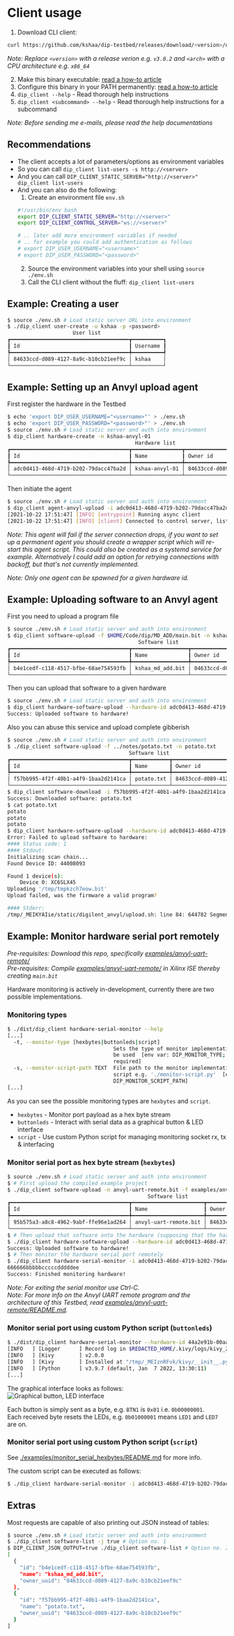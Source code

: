 # Client usage
  
1) Download CLI client:  
```bash
curl https://github.com/kshaa/dip-testbed/releases/download/<version>/dip_client_<arch> -L -o dip_client
```
_Note: Replace `<version>` with a release verion e.g. `v3.0.2` and `<arch>` with a CPU architecture e.g. `x86_64`_  
  
2) Make this binary executable: [read a how-to article](https://lmgtfy.app/?q=linux+make+binary+executable)  
3) Configure this binary in your PATH permanently: [read a how-to article](https://lmgtfy.app/?q=ubuntu+add+binary+to+path+permanently)  
4) `dip_client --help` - Read thorough help instructions  
5) `dip_client <subcommand> --help` - Read thorough help instructions for a subcommand  
  
_Note: Before sending me e-mails, please read the help documentations_  

## Recommendations
- The client accepts a lot of parameters/options as environment variables
- So you can call `dip_client list-users -s http://<server>`
- And you can call `DIP_CLIENT_STATIC_SERVER="http://<server>" dip_client list-users`
- And you can also do the following:
    1) Create an environment file `env.sh`
    ```bash
    #!/usr/bin/env bash
    export DIP_CLIENT_STATIC_SERVER="http://<server>"
    export DIP_CLIENT_CONTROL_SERVER="ws://<server>"

    # .. later add more environment variables if needed
    # .. for example you could add authentication as follows
    # export DIP_USER_USERNAME="<username>" 
    # export DIP_USER_PASSWORD="<password>" 
    ```
    2) Source the environment variables into your shell using `source ./env.sh`  
    3) Call the CLI client without the fluff: `dip_client list-users`  

## Example: Creating a user
```bash
$ source ./env.sh # Load static server URL into environment
$ ./dip_client user-create -u kshaa -p <password>
                     User list                     
┏━━━━━━━━━━━━━━━━━━━━━━━━━━━━━━━━━━━━━━┳━━━━━━━━━━┓
┃ Id                                   ┃ Username ┃
┡━━━━━━━━━━━━━━━━━━━━━━━━━━━━━━━━━━━━━━╇━━━━━━━━━━┩
│ 84633ccd-d089-4127-8a9c-b10cb21eef9c │ kshaa    │
└──────────────────────────────────────┴──────────┘
```

## Example: Setting up an Anvyl upload agent
First register the hardware in the Testbed  
```bash
$ echo 'export DIP_USER_USERNAME="<username>"' > ./env.sh
$ echo 'export DIP_USER_PASSWORD="<password>"' > ./env.sh
$ source ./env.sh # Load static server and auth into environment
$ dip_client hardware-create -n kshaa-anvyl-01
                                         Hardware list                                          
┏━━━━━━━━━━━━━━━━━━━━━━━━━━━━━━━━━━━━━━┳━━━━━━━━━━━━━━━━┳━━━━━━━━━━━━━━━━━━━━━━━━━━━━━━━━━━━━━━┓
┃ Id                                   ┃ Name           ┃ Owner id                             ┃
┡━━━━━━━━━━━━━━━━━━━━━━━━━━━━━━━━━━━━━━╇━━━━━━━━━━━━━━━━╇━━━━━━━━━━━━━━━━━━━━━━━━━━━━━━━━━━━━━━┩
│ adc0d413-468d-4719-b202-79dacc47ba2d │ kshaa-anvyl-01 │ 84633ccd-d089-4127-8a9c-b10cb21eef9c │
└──────────────────────────────────────┴────────────────┴──────────────────────────────────────┘
```

Then initiate the agent
```bash
$ source ./env.sh # Load static server and auth into environment
$ dip_client agent-anvyl-upload -i adc0d413-468d-4719-b202-79dacc47ba2d -d Anvyl -s 0
[2021-10-22 17:51:47] [INFO] [entrypoint] Running async client
[2021-10-22 17:51:47] [INFO] [client] Connected to control server, listening for commands, running start hook
```

_Note: This agent will fail if the server connection drops, if you want to set up a permanent agent
you should create a wrapper script which will re-start this agent script. This could also be created as
a systemd service for example. Alternatively I could add an option for retrying connections with backoff,
but that's not currently implemented._  
  
_Note: Only one agent can be spawned for a given hardware id._  
  
## Example: Uploading software to an Anvyl agent
First you need to upload a program file  
```bash
$ source ./env.sh # Load static server and auth into environment
$ dip_client software-upload -f $HOME/Code/dip/MD_ADD/main.bit -n kshaa_md_add.bit
                                          Software list                                           
┏━━━━━━━━━━━━━━━━━━━━━━━━━━━━━━━━━━━━━━┳━━━━━━━━━━━━━━━━━━┳━━━━━━━━━━━━━━━━━━━━━━━━━━━━━━━━━━━━━━┓
┃ Id                                   ┃ Name             ┃ Owner id                             ┃
┡━━━━━━━━━━━━━━━━━━━━━━━━━━━━━━━━━━━━━━╇━━━━━━━━━━━━━━━━━━╇━━━━━━━━━━━━━━━━━━━━━━━━━━━━━━━━━━━━━━┩
│ b4e1cedf-c118-4517-bfbe-68ae754593fb │ kshaa_md_add.bit │ 84633ccd-d089-4127-8a9c-b10cb21eef9c │
└──────────────────────────────────────┴──────────────────┴──────────────────────────────────────┘
```

Then you can upload that software to a given hardware  
```bash
$ source ./env.sh # Load static server and auth into environment
$ dip_client hardware-software-upload --hardware-id adc0d413-468d-4719-b202-79dacc47ba2d --software-id b4e1cedf-c118-4517-bfbe-68ae754593fb
Success: Uploaded software to hardware!
```

Also you can abuse this service and upload complete gibberish  
```bash
$ source ./env.sh # Load static server and auth into environment
$ ./dip_client software-upload -f ../notes/potato.txt -n potato.txt
                                       Software list                                        
┏━━━━━━━━━━━━━━━━━━━━━━━━━━━━━━━━━━━━━━┳━━━━━━━━━━━━┳━━━━━━━━━━━━━━━━━━━━━━━━━━━━━━━━━━━━━━┓
┃ Id                                   ┃ Name       ┃ Owner id                             ┃
┡━━━━━━━━━━━━━━━━━━━━━━━━━━━━━━━━━━━━━━╇━━━━━━━━━━━━╇━━━━━━━━━━━━━━━━━━━━━━━━━━━━━━━━━━━━━━┩
│ f57bb995-4f2f-40b1-a4f9-1baa2d2141ca │ potato.txt │ 84633ccd-d089-4127-8a9c-b10cb21eef9c │
└──────────────────────────────────────┴────────────┴──────────────────────────────────────┘
$ dip_client software-download -i f57bb995-4f2f-40b1-a4f9-1baa2d2141ca -f potato.txt
Success: Downloaded software: potato.txt
$ cat potato.txt 
potato
potato
potato
$ dip_client hardware-software-upload --hardware-id adc0d413-468d-4719-b202-79dacc47ba2d --software-id f57bb995-4f2f-40b1-a4f9-1baa2d2141ca
Error: Failed to upload software to hardware:
#### Status code: 1
#### Stdout:
Initializing scan chain...
Found Device ID: 44008093

Found 1 device(s):
    Device 0: XC6SLX45
Uploading '/tmp/tmpkzch7eow.bit'
Upload failed, was the firmware a valid program?

#### Stderr:
/tmp/_MEIKYAIie/static/digilent_anvyl/upload.sh: line 84: 644782 Segmentation fault      (core dumped) djtgcfg prog -d "${device}" -i ${scanchainindex} -f "${firmwarehextmp}"
```

## Example: Monitor hardware serial port remotely
_Pre-requisites: Download this repo, specifically [examples/anvyl-uart-remote/](./examples/anvyl-uart-remote/)_  
_Pre-requisites: Compile [examples/anvyl-uart-remote/](./examples/anvyl-uart-remote/) in Xilinx ISE thereby creating `main.bit`_  

Hardware monitoring is actively in-development, currently there are two possible implementations.

### Monitoring types
```bash
$ ./dist/dip_client hardware-serial-monitor --help
[...]
  -t, --monitor-type [hexbytes|buttonleds|script]
                                  Sets the type of monitor implementation to
                                  be used  [env var: DIP_MONITOR_TYPE;
                                  required]
  -s, --monitor-script-path TEXT  File path to the monitor implementation
                                  script e.g. './monitor-script.py'  [env var:
                                  DIP_MONITOR_SCRIPT_PATH]
[...]
```
  
As you can see the possible monitoring types are `hexbytes` and `script`.  
- `hexbytes` - Monitor port payload as a hex byte stream  
- `buttonleds` - Interact with serial data as a graphical button & LED interface  
- `script` - Use custom Python script for managing monitoring socket rx, tx & interfacing  

### Monitor serial port as hex byte stream (`hexbytes`)
```bash
$ source ./env.sh # Load static server and auth into environment
$ # First upload the compiled example project
$ ./dip_client software-upload -n anvyl-uart-remote.bit -f examples/anvyl-uart-remote/main.bit
                                             Software list                                             
┏━━━━━━━━━━━━━━━━━━━━━━━━━━━━━━━━━━━━━━┳━━━━━━━━━━━━━━━━━━━━━━━┳━━━━━━━━━━━━━━━━━━━━━━━━━━━━━━━━━━━━━━┓
┃ Id                                   ┃ Name                  ┃ Owner id                             ┃
┡━━━━━━━━━━━━━━━━━━━━━━━━━━━━━━━━━━━━━━╇━━━━━━━━━━━━━━━━━━━━━━━╇━━━━━━━━━━━━━━━━━━━━━━━━━━━━━━━━━━━━━━┩
│ 95b575a3-a8c8-4962-9abf-ffe96e1ad264 │ anvyl-uart-remote.bit │ 84633ccd-d089-4127-8a9c-b10cb21eef9c │
└──────────────────────────────────────┴───────────────────────┴──────────────────────────────────────┘
$ # Then upload that software onto the hardware (supposing that the hardware is online)
$ ./dip_client hardware-software-upload --hardware-id adc0d413-468d-4719-b202-79dacc47ba2d --software-id 95b575a3-a8c8-4962-9abf-ffe96e1ad264
Success: Uploaded software to hardware!
$ # Then monitor the hardware serial port remotely
$ ./dip_client hardware-serial-monitor -i adc0d413-468d-4719-b202-79dacc47ba2d
666666bbbbbcccccdddddee
Success: Finished monitoring hardware!
```

_Note: For exiting the serial monitor use Ctrl-C._  
_Note: For more info on the Anvyl UART remote program and the architecture of this Testbed, read [examples/anvyl-uart-remote/README.md](./examples/anvyl-uart-remote/README.md)._    


### Monitor serial port using custom Python script (`buttonleds`)
```bash
$ ./dist/dip_client hardware-serial-monitor --hardware-id 44a2e91b-00aa-41f6-91b1-3d7b18f5f5fa -t buttonleds
[INFO   ] [Logger      ] Record log in $REDACTED_HOME/.kivy/logs/kivy_22-01-09_22.txt
[INFO   ] [Kivy        ] v2.0.0
[INFO   ] [Kivy        ] Installed at "/tmp/_MEIznRFvk/kivy/__init__.pyc"
[INFO   ] [Python      ] v3.9.7 (default, Jan  7 2022, 13:30:11) 
[...]
```
  
The graphical interface looks as follows:  
![Graphical button, LED interface](./assets/graphical-button-led-interface.png)  

Each button is simply sent as a byte, e.g. `BTN1` is `0x01` i.e. `0b00000001`.  
Each received byte resets the LEDs, e.g. `0b01000001` means `LED1` and `LED7` are on.  

### Monitor serial port using custom Python script (`script`)
See [./examples/monitor_serial_hexbytes/README.md](./examples/monitor_serial_hexbytes/README.md) for more info.  

The custom script can be executed as follows:  
```bash
$ ./dip_client hardware-serial-monitor -i adc0d413-468d-4719-b202-79dacc47ba2d -t script -s ./examples/monitor_serial_hexbytes/monitor.py
```

## Extras
Most requests are capable of also printing out JSON instead of tables:
```bash
$ source ./env.sh # Load static server and auth into environment
$ ./dip_client software-list -j true # Option no. 1
$ DIP_CLIENT_JSON_OUTPUT=true ./dip_client software-list # Option no. 2
[
  {
    "id": "b4e1cedf-c118-4517-bfbe-68ae754593fb",
    "name": "kshaa_md_add.bit",
    "owner_uuid": "84633ccd-d089-4127-8a9c-b10cb21eef9c"
  },
  {
    "id": "f57bb995-4f2f-40b1-a4f9-1baa2d2141ca",
    "name": "potato.txt",
    "owner_uuid": "84633ccd-d089-4127-8a9c-b10cb21eef9c"
  }
]

```
